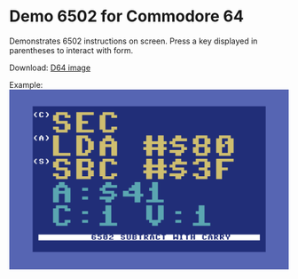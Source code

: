 # Demo 6502 for Commodore 64 #

Demonstrates 6502 instructions on screen. Press a key displayed in parentheses to interact with form.

Download:
[D64 image](demo6502.d64)

Example:
![subtract example](sbc.png)
